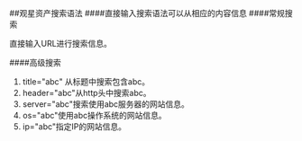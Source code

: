 ##观星资产搜索语法
####直接输入搜索语法可以从相应的内容信息
####常规搜索

直接输入URL进行搜索信息。

####高级搜索
1. title="abc" 从标题中搜索包含abc。
2. header="abc"从http头中搜索abc。
3. server="abc"搜索使用abc服务器的网站信息。
4. os="abc"使用abc操作系统的网站信息。
5. ip="abc"指定IP的网站信息。